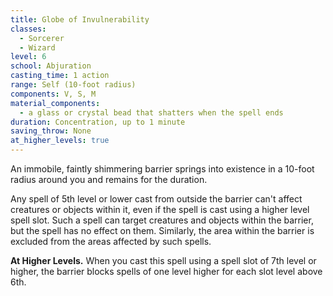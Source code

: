 ```yaml
---
title: Globe of Invulnerability
classes:
  - Sorcerer
  - Wizard
level: 6
school: Abjuration
casting_time: 1 action
range: Self (10-foot radius)
components: V, S, M
material_components:
  - a glass or crystal bead that shatters when the spell ends
duration: Concentration, up to 1 minute
saving_throw: None
at_higher_levels: true
---
```


An immobile, faintly shimmering barrier springs into existence in a 10-foot radius around you and remains for the duration.

Any spell of 5th level or lower cast from outside the barrier can't affect creatures or objects within it, even if the spell is cast using a higher level spell slot. Such a spell can target creatures and objects within the barrier, but the spell has no effect on them. Similarly, the area within the barrier is excluded from the areas affected by such spells.

**At Higher Levels.** When you cast this spell using a spell slot of 7th level or higher, the barrier blocks spells of one level higher for each slot level above 6th.
